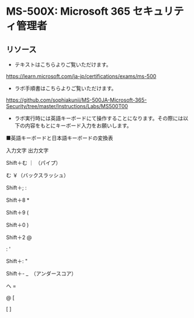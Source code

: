 ﻿# MS-500X: Microsoft 365 セキュリティ管理者

## リソース

- テキストはこちらよりご覧いただけます。

https://learn.microsoft.com/ja-jp/certifications/exams/ms-500

- ラボ手順書はこちらよりご覧いただけます。
 
https://github.com/sophiakunii/MS-500JA-Microsoft-365-Security/tree/master/Instructions/Labs/MS500T00

- ラボ実行時には英語キーボードにて操作することになります。その際には以下の内容をもとにキーボード入力をお願いします。

■英語キーボードと日本語キーボードの変換表

入力文字	出力文字

Shift＋む	｜ （パイプ）

む		￥（バックスラッシュ）

Shift＋;	:

Shift＋8	*

Shift＋9	(

Shift＋0	)

Shift＋2	@

:		'

Shift＋:	"

Shift＋-	_　（アンダースコア）

へ		=

@		[

[		]

